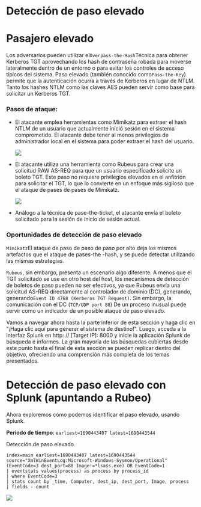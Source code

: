 # Detección de paso elevado

# **Pasajero elevado**

Los adversarios pueden utilizar el`Overpass-the-Hash`Técnica para obtener Kerberos TGT aprovechando los hash de contraseña robada para moverse lateralmente dentro de un entorno o para evitar los controles de acceso típicos del sistema. Paso elevado (también conocido como`Pass-the-Key`) permite que la autenticación ocurra a través de Kerberos en lugar de NTLM. Tanto los hashes NTLM como las claves AES pueden servir como base para solicitar un Kerberos TGT.

### **Pasos de ataque:**

- El atacante emplea herramientas como Mimikatz para extraer el hash NTLM de un usuario que actualmente inició sesión en el sistema comprometido. El atacante debe tener al menos privilegios de administrador local en el sistema para poder extraer el hash del usuario.
    
    ![](https://academy.hackthebox.com/storage/modules/233/image65.png)
    
- El atacante utiliza una herramienta como Rubeus para crear una solicitud RAW AS-REQ para que un usuario especificado solicite un boleto TGT. Este paso no requiere privilegios elevados en el anfitrión para solicitar el TGT, lo que lo convierte en un enfoque más sigiloso que el ataque de pases de pases de Mimikatz.
    
    ![](https://academy.hackthebox.com/storage/modules/233/image3.png)
    
- Análogo a la técnica de pase-the-ticket, el atacante envía el boleto solicitado para la sesión de inicio de sesión actual.

### **Oportunidades de detección de paso elevado**

`Mimikatz`El ataque de paso de paso de paso por alto deja los mismos artefactos que el ataque de pases-the -hash, y se puede detectar utilizando las mismas estrategias.

`Rubeus`, sin embargo, presenta un escenario algo diferente. A menos que el TGT solicitado se use en otro host del host, los mecanismos de detección de boletos de paso pueden no ser efectivos, ya que Rubeus envía una solicitud AS-REQ directamente al controlador de dominio (DC), generando, generando`Event ID 4768 (Kerberos TGT Request)`. Sin embargo, la comunicación con el DC (`TCP/UDP port 88`) De un proceso inusual puede servir como un indicador de un posible ataque de paso elevado.

Vamos a navegar ahora hasta la parte inferior de esta sección y haga clic en "¡Haga clic aquí para generar el sistema de destino!". Luego, acceda a la interfaz Splunk en http: // [Target IP]: 8000 y inicie la aplicación Splunk de búsqueda e informes. La gran mayoría de las búsquedas cubiertas desde este punto hasta el final de esta sección se pueden replicar dentro del objetivo, ofreciendo una comprensión más completa de los temas presentados.

# **Detección de paso elevado con Splunk (apuntando a Rubeo)**

Ahora exploremos cómo podemos identificar el paso elevado, usando Splunk.

**Periodo de tiempo**: `earliest=1690443407 latest=1690443544`

Detección de paso elevado

```
index=main earliest=1690443407 latest=1690443544 source="XmlWinEventLog:Microsoft-Windows-Sysmon/Operational" (EventCode=3 dest_port=88 Image!=*lsass.exe) OR EventCode=1
| eventstats values(process) as process by process_id
| where EventCode=3
| stats count by _time, Computer, dest_ip, dest_port, Image, process
| fields - count

```

![](https://academy.hackthebox.com/storage/modules/233/16.png)